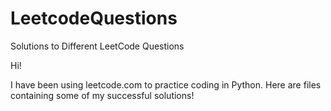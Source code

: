 # LeetcodeQuestions
Solutions to Different LeetCode Questions

Hi!

I have been using leetcode.com to practice coding in Python. Here are files containing some of my successful solutions!

